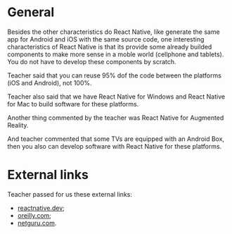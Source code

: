 # General

Besides the other characteristics do React Native, like generate the same app for Android and iOS with the same source code, one interesting characteristics of React Native is that its provide some already builded components to make more sense in a moble world (cellphone and tablets). You do not have to develop these components by scratch.

Teacher said that you can reuse 95% dof the code between the platforms (iOS and Android), not 100%.

Teacher also said that we have React Native for Windows and React Native for Mac to build software for these platforms.

Another thing commented by the teacher was React Native for Augmented Reality.

And teacher commented that some TVs are equipped with an Android Box, then you also can develop software with React Native for these platforms.














# External links

Teacher passed for us these external links:

- [reactnative.dev](https://reactnative.dev/);
- [oreilly.com](https://www.oreilly.com/library/view/learning-react-native/9781491929049/ch01.html);
- [netguru.com](https://www.netguru.com/glossary/react-native).